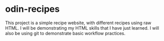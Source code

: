 # odin-recipes

This project is a simple recipe website, with different recipes using raw HTML. I will be demonstrating my HTML skills that I have just learned. I will also be using git to demonstrate basic workflow practices.